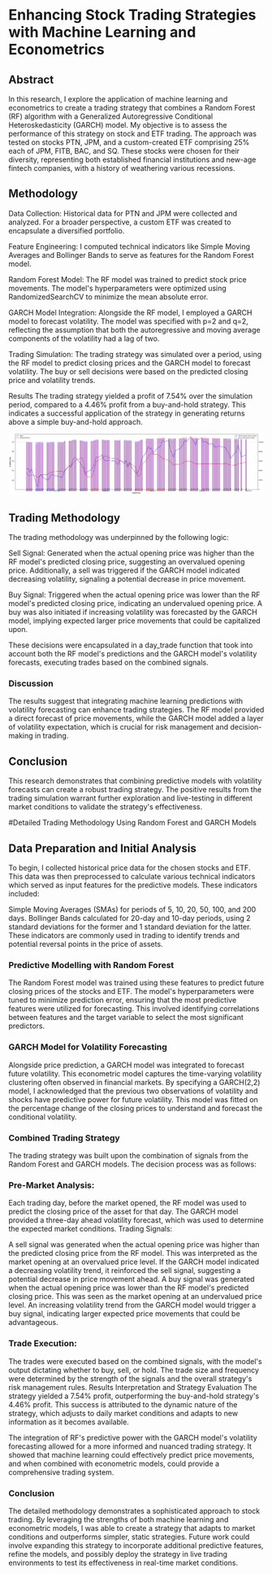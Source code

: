 # Enhancing Stock Trading Strategies with Machine Learning and Econometrics

## Abstract
In this research, I explore the application of machine learning and econometrics to create a trading strategy that combines a Random Forest (RF) algorithm with a Generalized Autoregressive Conditional Heteroskedasticity (GARCH) model. My objective is to assess the performance of this strategy on stock and ETF trading. The approach was tested on stocks PTN, JPM, and a custom-created ETF comprising 25% each of JPM, FITB, BAC, and SQ. These stocks were chosen for their diversity, representing both established financial institutions and new-age fintech companies, with a history of weathering various recessions.

## Methodology
Data Collection: Historical data for PTN and JPM were collected and analyzed. For a broader perspective, a custom ETF was created to encapsulate a diversified portfolio.

Feature Engineering: I computed technical indicators like Simple Moving Averages and Bollinger Bands to serve as features for the Random Forest model.

Random Forest Model: The RF model was trained to predict stock price movements. The model's hyperparameters were optimized using RandomizedSearchCV to minimize the mean absolute error.

GARCH Model Integration: Alongside the RF model, I employed a GARCH model to forecast volatility. The model was specified with p=2 and q=2, reflecting the assumption that both the autoregressive and moving average components of the volatility had a lag of two.

Trading Simulation: The trading strategy was simulated over a period, using the RF model to predict closing prices and the GARCH model to forecast volatility. The buy or sell decisions were based on the predicted closing price and volatility trends.

Results
The trading strategy yielded a profit of 7.54% over the simulation period, compared to a 4.46% profit from a buy-and-hold strategy. This indicates a successful application of the strategy in generating returns above a simple buy-and-hold approach.

![alt text](https://github.com/davidnallapu/RF_GARCH_Trading_algorithm/blob/main/download.png)

## Trading Methodology
The trading methodology was underpinned by the following logic:

Sell Signal: Generated when the actual opening price was higher than the RF model's predicted closing price, suggesting an overvalued opening price. Additionally, a sell was triggered if the GARCH model indicated decreasing volatility, signaling a potential decrease in price movement.

Buy Signal: Triggered when the actual opening price was lower than the RF model's predicted closing price, indicating an undervalued opening price. A buy was also initiated if increasing volatility was forecasted by the GARCH model, implying expected larger price movements that could be capitalized upon.

These decisions were encapsulated in a day_trade function that took into account both the RF model's predictions and the GARCH model's volatility forecasts, executing trades based on the combined signals.

### Discussion
The results suggest that integrating machine learning predictions with volatility forecasting can enhance trading strategies. The RF model provided a direct forecast of price movements, while the GARCH model added a layer of volatility expectation, which is crucial for risk management and decision-making in trading.

## Conclusion
This research demonstrates that combining predictive models with volatility forecasts can create a robust trading strategy. The positive results from the trading simulation warrant further exploration and live-testing in different market conditions to validate the strategy's effectiveness.

#Detailed Trading Methodology Using Random Forest and GARCH Models

## Data Preparation and Initial Analysis
To begin, I collected historical price data for the chosen stocks and ETF. This data was then preprocessed to calculate various technical indicators which served as input features for the predictive models. These indicators included:

Simple Moving Averages (SMAs) for periods of 5, 10, 20, 50, 100, and 200 days.
Bollinger Bands calculated for 20-day and 10-day periods, using 2 standard deviations for the former and 1 standard deviation for the latter.
These indicators are commonly used in trading to identify trends and potential reversal points in the price of assets.

### Predictive Modelling with Random Forest
The Random Forest model was trained using these features to predict future closing prices of the stocks and ETF. The model's hyperparameters were tuned to minimize prediction error, ensuring that the most predictive features were utilized for forecasting. This involved identifying correlations between features and the target variable to select the most significant predictors.

### GARCH Model for Volatility Forecasting
Alongside price prediction, a GARCH model was integrated to forecast future volatility. This econometric model captures the time-varying volatility clustering often observed in financial markets. By specifying a GARCH(2,2) model, I acknowledged that the previous two observations of volatility and shocks have predictive power for future volatility. This model was fitted on the percentage change of the closing prices to understand and forecast the conditional volatility.

### Combined Trading Strategy
The trading strategy was built upon the combination of signals from the Random Forest and GARCH models. The decision process was as follows:

### Pre-Market Analysis:

Each trading day, before the market opened, the RF model was used to predict the closing price of the asset for that day.
The GARCH model provided a three-day ahead volatility forecast, which was used to determine the expected market conditions.
Trading Signals:

A sell signal was generated when the actual opening price was higher than the predicted closing price from the RF model. This was interpreted as the market opening at an overvalued price level.
If the GARCH model indicated a decreasing volatility trend, it reinforced the sell signal, suggesting a potential decrease in price movement ahead.
A buy signal was generated when the actual opening price was lower than the RF model's predicted closing price. This was seen as the market opening at an undervalued price level.
An increasing volatility trend from the GARCH model would trigger a buy signal, indicating larger expected price movements that could be advantageous.

### Trade Execution:

The trades were executed based on the combined signals, with the model's output dictating whether to buy, sell, or hold.
The trade size and frequency were determined by the strength of the signals and the overall strategy's risk management rules.
Results Interpretation and Strategy Evaluation
The strategy yielded a 7.54% profit, outperforming the buy-and-hold strategy's 4.46% profit. This success is attributed to the dynamic nature of the strategy, which adjusts to daily market conditions and adapts to new information as it becomes available.

The integration of RF's predictive power with the GARCH model's volatility forecasting allowed for a more informed and nuanced trading strategy. It showed that machine learning could effectively predict price movements, and when combined with econometric models, could provide a comprehensive trading system.

### Conclusion
The detailed methodology demonstrates a sophisticated approach to stock trading. By leveraging the strengths of both machine learning and econometric models, I was able to create a strategy that adapts to market conditions and outperforms simpler, static strategies. Future work could involve expanding this strategy to incorporate additional predictive features, refine the models, and possibly deploy the strategy in live trading environments to test its effectiveness in real-time market conditions.
